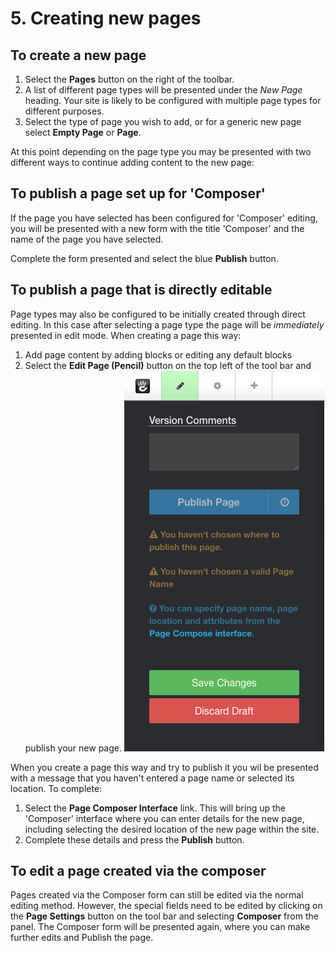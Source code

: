 # 5. Creating new pages

## To create a new page

1. Select the **Pages** button on the right of the toolbar.
2. A list of different page types will be presented under the *New Page* heading.
Your site is likely to be configured with multiple page types for different purposes.
3. Select the type of page you wish to add, or for a generic new page select **Empty Page** or **Page**.

At this point depending on the page type you may be presented with two different ways to continue adding content to the new page:

## To publish a page set up for 'Composer'

If the page you have selected has been configured for 'Composer' editing, you will be presented with a new form with the title 'Composer' and the name of the page you have selected.

Complete the form presented and select the blue **Publish** button. 

## To publish a page that is directly editable
Page types may also be configured to be initially created through direct editing. In this case after selecting a page type the page will be *immediately* presented in edit mode. When creating a page this way:

1. Add page content by adding blocks or editing any default blocks
2. Select the **Edit Page (Pencil)** button on the top left of the tool bar and publish your new page.
![](/assets/publishpage.png)

When you create a page this way and try to publish it you wil be presented with a message that you haven't entered a page name or selected its location. To complete:

1. Select the **Page Composer Interface** link. This will bring up the 'Composer' interface where you can enter details for the new page, including selecting the desired location of the new page within the site.
2. Complete these details and press the **Publish** button.

## To edit a page created via the composer

Pages created via the Composer form can still be edited via the normal editing method. However, the special fields need to be edited by clicking on the **Page Settings** button on the tool bar and selecting **Composer** from the panel. The Composer form will be presented again, where you can make further edits and Publish the page.